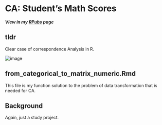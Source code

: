 # CA: Student’s Math Scores
***View in my [RPubs](https://rpubs.com/tim_toothed/1122909) page***

## tldr
Clear case of correspondence Analysis in R. 

![image](https://github.com/tim-toothed/Portfolio_Projects/assets/148921597/28090706-5ee4-4908-b347-2c22acae1ec5)

## from_categorical_to_matrix_numeric.Rmd
This file is my function solution to the problem of data transformation that is needed for CA. 

## Background
Again, just a study project.
